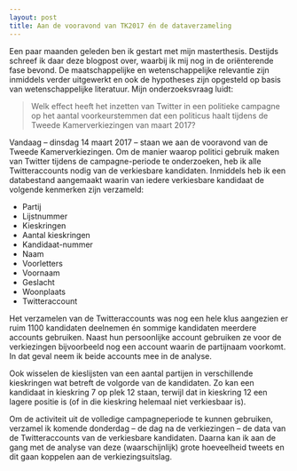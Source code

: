 ```yaml
---
layout: post
title: Aan de vooravond van TK2017 én de dataverzameling 
---
```


Een paar maanden geleden ben ik gestart met mijn masterthesis. Destijds schreef ik daar deze blogpost over, waarbij ik mij nog in de oriënterende fase bevond. De maatschappelijke en wetenschappelijke relevantie zijn inmiddels verder uitgewerkt en ook de hypotheses zijn opgesteld op basis van wetenschappelijke literatuur. Mijn onderzoeksvraag luidt:

> Welk effect heeft het inzetten van Twitter in een politieke campagne op het aantal voorkeurstemmen dat een politicus haalt tijdens de Tweede Kamerverkiezingen van maart 2017?

Vandaag – dinsdag 14 maart 2017 – staan we aan de vooravond van de Tweede Kamerverkiezingen. Om de manier waarop politici gebruik maken van Twitter tijdens de campagne-periode te onderzoeken, heb ik alle Twitteraccounts nodig van de verkiesbare kandidaten. Inmiddels heb ik een databestand aangemaakt waarin van iedere verkiesbare kandidaat de volgende kenmerken zijn verzameld:

* Partij
* Lijstnummer
* Kieskringen
* Aantal kieskringen
* Kandidaat-nummer
* Naam
* Voorletters
* Voornaam
* Geslacht
* Woonplaats
* Twitteraccount

Het verzamelen van de Twitteraccounts was nog een hele klus aangezien er ruim 1100 kandidaten deelnemen én sommige kandidaten meerdere accounts gebruiken. Naast hun persoonlijke account gebruiken ze voor de verkiezingen bijvoorbeeld nog een account waarin de partijnaam voorkomt. In dat geval neem ik beide accounts mee in de analyse.  

Ook wisselen de kieslijsten van een aantal partijen in verschillende kieskringen wat betreft de volgorde van de kandidaten. Zo kan een kandidaat in kieskring 7 op plek 12 staan, terwijl dat in kieskring 12 een lagere positie is (of in die kieskring helemaal niet verkiesbaar is).  

Om de activiteit uit de volledige campagneperiode te kunnen gebruiken, verzamel ik komende donderdag – de dag na de verkiezingen – de data van de Twitteraccounts van de verkiesbare kandidaten. Daarna kan ik aan de gang met de analyse van deze (waarschijnlijk) grote hoeveelheid tweets en dit gaan koppelen aan de verkiezingsuitslag.

